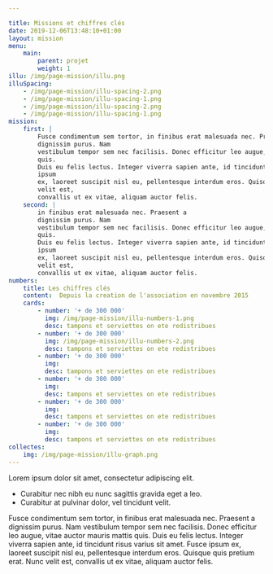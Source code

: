 ```yaml
---

title: Missions et chiffres clés
date: 2019-12-06T13:48:10+01:00
layout: mission
menu: 
    main:
        parent: projet
        weight: 1
illu: /img/page-mission/illu.png
illuSpacing: 
    - /img/page-mission/illu-spacing-2.png
    - /img/page-mission/illu-spacing-1.png
    - /img/page-mission/illu-spacing-2.png
    - /img/page-mission/illu-spacing-1.png
mission: 
    first: |
        Fusce condimentum sem tortor, in finibus erat malesuada nec. Praesent a
        dignissim purus. Nam
        vestibulum tempor sem nec facilisis. Donec efficitur leo augue, vitae auctor mauris mattis
        quis.
        Duis eu felis lectus. Integer viverra sapien ante, id tincidunt risus varius sit amet. Fusce
        ipsum
        ex, laoreet suscipit nisl eu, pellentesque interdum eros. Quisque quis pretium erat. Nunc
        velit est,
        convallis ut ex vitae, aliquam auctor felis.
    second: |
        in finibus erat malesuada nec. Praesent a
        dignissim purus. Nam
        vestibulum tempor sem nec facilisis. Donec efficitur leo augue, vitae auctor mauris mattis
        quis.
        Duis eu felis lectus. Integer viverra sapien ante, id tincidunt risus varius sit amet. Fusce
        ipsum
        ex, laoreet suscipit nisl eu, pellentesque interdum eros. Quisque quis pretium erat. Nunc
        velit est,
        convallis ut ex vitae, aliquam auctor felis.
numbers: 
    title: Les chiffres clés
    content:  Depuis la creation de l'association en novembre 2015
    cards:
        - number: '+ de 300 000'
          img: /img/page-mission/illu-numbers-1.png
          desc: tampons et serviettes on ete redistribues
        - number: '+ de 300 000'
          img: /img/page-mission/illu-numbers-2.png
          desc: tampons et serviettes on ete redistribues
        - number: '+ de 300 000'
          img: 
          desc: tampons et serviettes on ete redistribues
        - number: '+ de 300 000'
          img: 
          desc: tampons et serviettes on ete redistribues
        - number: '+ de 300 000'
          img: 
          desc: tampons et serviettes on ete redistribues
        - number: '+ de 300 000'
          img: 
          desc: tampons et serviettes on ete redistribues
collectes:
    img: /img/page-mission/illu-graph.png
---
```



Lorem ipsum dolor sit amet, consectetur adipiscing elit. 

- Curabitur nec nibh eu nunc sagittis gravida eget a leo. 
- Curabitur at pulvinar dolor, vel tincidunt velit. 

Fusce condimentum sem tortor, in finibus erat malesuada nec. Praesent a dignissim purus. Nam vestibulum tempor sem nec facilisis. Donec efficitur leo augue, vitae auctor mauris mattis quis. Duis eu felis lectus. Integer viverra sapien ante, id tincidunt risus varius sit amet. Fusce ipsum ex, laoreet suscipit nisl eu, pellentesque interdum eros. Quisque quis pretium erat. Nunc velit est, convallis ut ex vitae, aliquam auctor felis.
